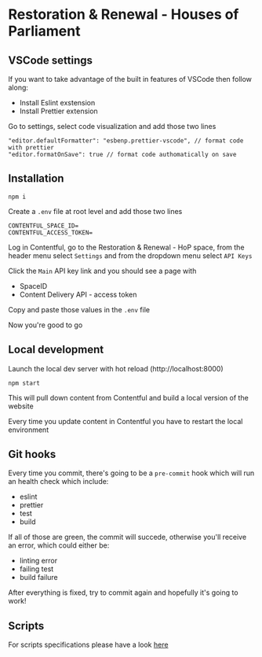 # Restoration & Renewal - Houses of Parliament

## VSCode settings

If you want to take advantage of the built in features of VSCode then follow
along:

- Install Eslint exstension
- Install Prettier extension

Go to settings, select code visualization and add those two lines

```
"editor.defaultFormatter": "esbenp.prettier-vscode", // format code with prettier
"editor.formatOnSave": true // format code authomatically on save
```

## Installation

```
npm i
```

Create a `.env` file at root level and add those two lines

```
CONTENTFUL_SPACE_ID=
CONTENTFUL_ACCESS_TOKEN=
```

Log in Contentful, go to the Restoration & Renewal - HoP space, from the header
menu select `Settings` and from the dropdown menu select `API Keys`

Click the `Main` API key link and you should see a page with

- SpaceID
- Content Delivery API - access token

Copy and paste those values in the `.env` file

Now you're good to go

## Local development

Launch the local dev server with hot reload (http://localhost:8000)

```
npm start
```

This will pull down content from Contentful and build a local version of the
website

Every time you update content in Contentful you have to restart the local
environment

## Git hooks

Every time you commit, there's going to be a `pre-commit` hook which will run an
health check which include:

- eslint
- prettier
- test
- build

If all of those are green, the commit will succede, otherwise you'll receive an
error, which could either be:

- linting error
- failing test
- build failure

After everything is fixed, try to commit again and hopefully it's going to work!

## Scripts

For scripts specifications please have a look [here](scripts/RADME.md)
